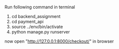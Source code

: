 Run following command in terminal

1. cd backend_assignment
2. cd payment_api
2. source ../env/bin/activate
3. python manage.py runserver

now open "http://127.0.0.1:8000/checkout/" in browser
